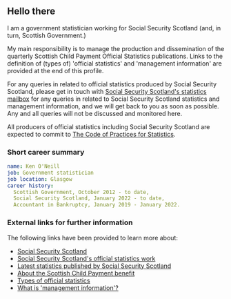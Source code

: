 ## Hello there

I am a government statistician working for Social Security Scotland (and, in turn, Scottish Government.) 

My main responsibility is to manage the production and dissemination of the quarterly Scottish Child Payment Official Statistics publications. Links to the definition of (types of) 'official statistics' and 'management information' are provided at the end of this profile.

For any queries in related to official statistics produced by Social Security Scotland, please get in touch with <a href="mailto:MI@socialsecurity.gov.scot">Social Security Scotland's statistics mailbox</a> for any queries in related to Social Security Scotland statistics and management information, and we will get back to you as soon as possible. Any and all queries will not be discussed and monitored here. 

All producers of official statistics including Social Security Scotland are expected to commit to <a href="https://code.statisticsauthority.gov.uk/">The Code of Practices for Statistics</a>.

### Short career summary
```yaml
name: Ken O'Neill
job: Government statistician
job location: Glasgow
career history:
  Scottish Government, October 2012 - to date,
  Social Security Scotland, January 2022 - to date,
  Accountant in Bankruptcy, January 2019 - January 2022.
```

### External links for further information

The following links have been provided to learn more about:

- <a href="https://www.socialsecurity.gov.scot/about">Social Security Scotland</a>
- <a href="https://www.socialsecurity.gov.scot/about/statistics">Social Security Scotland's official statistics work</a>
- <a href="https://www.socialsecurity.gov.scot/publications/statistics">Latest statistics published by Social Security Scotland</a>
- <a href="https://www.mygov.scot/scottish-child-payment">About the Scottish Child Payment benefit</a>
- <a href="https://uksa.statisticsauthority.gov.uk/about-the-authority/uk-statistical-system/types-of-official-statistics/">Types of official statistics</a>
- <a href="https://analysisfunction.civilservice.gov.uk/policy-store/national-statisticians-guidance-management-information-and-official-statistics/">What is 'management information'?</a>
